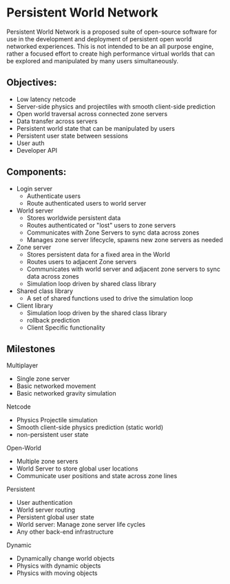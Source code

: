 # Persistent World Network
Persistent World Network is a proposed suite of open-source software for use in the development and deployment of persistent open world networked experiences. This is not intended to be an all purpose engine, rather a focused effort to create high performance virtual worlds that can be explored and manipulated by many users simultaneously. 

## Objectives:
- Low latency netcode
- Server-side physics and projectiles with smooth client-side prediction
- Open world traversal across connected zone servers
- Data transfer across servers
- Persistent world state that can be manipulated by users
- Persistent user state between sessions
- User auth
- Developer API

## Components:
- Login server
    - Authenticate users
    - Route authenticated users to world server
- World server
    - Stores worldwide persistent data
    - Routes authenticated or "lost" users to zone servers
    - Communicates with Zone Servers to sync data across zones
    - Manages zone server lifecycle, spawns new zone servers as needed
- Zone server
    - Stores persistent data for a fixed area in the World
    - Routes users to adjacent Zone servers
    - Communicates with world server and adjacent zone servers to sync data across zones
    - Simulation loop driven by shared class library
- Shared class library
    - A set of shared functions used to drive the simulation loop
- Client library
    - Simulation loop driven by the shared class library
    - rollback prediction
    - Client Specific functionality

## Milestones
Multiplayer
- Single zone server
- Basic networked movement
- Basic networked gravity simulation

Netcode
- Physics Projectile simulation
- Smooth client-side physics prediction (static world)
- non-persistent user state

Open-World
- Multiple zone servers
- World Server to store global user locations
- Communicate user positions and state across zone lines

Persistent
- User authentication
- World server routing
- Persistent global user state
- World server: Manage zone server life cycles
- Any other back-end infrastructure

Dynamic
- Dynamically change world objects
- Physics with dynamic objects
- Physics with moving objects